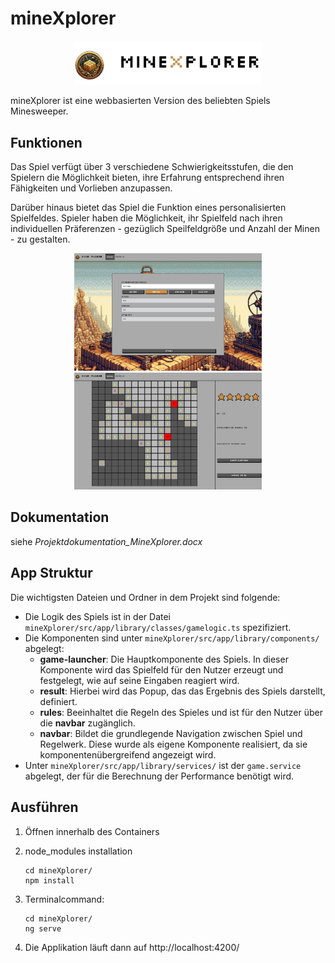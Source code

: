 # mineXplorer
<p align="center">
    <img src="mineXplorer/src/assets/images/logo/logo+name.png" width="300">
</p>

mineXplorer ist eine webbasierten Version des beliebten Spiels Minesweeper.

## Funktionen
Das Spiel verfügt über 3 verschiedene Schwierigkeitsstufen, die den Spielern die Möglichkeit bieten, ihre Erfahrung entsprechend ihren Fähigkeiten und Vorlieben anzupassen.

Darüber hinaus bietet das Spiel die Funktion eines personalisierten Spielfeldes. Spieler haben die Möglichkeit, ihr Spielfeld nach ihren individuellen Präferenzen - gezüglich Speilfeldgröße und Anzahl der Minen - zu gestalten.
<p align="center">
    <img src="mineXplorer/src/assets/images/preview/startpage.png" width="300">
    <img src="mineXplorer/src/assets/images/preview/in-game.png" width="300">
</p>


## Dokumentation
siehe *Projektdokumentation_MineXplorer.docx*

## App Struktur
Die wichtigsten Dateien und Ordner in dem Projekt sind folgende:

* Die Logik des Spiels ist in der Datei `mineXplorer/src/app/library/classes/gamelogic.ts` spezifiziert.
* Die Komponenten sind unter `mineXplorer/src/app/library/components/` abgelegt:
    * **game-launcher**: Die Hauptkomponente des Spiels. In dieser Komponente wird das Spielfeld für den Nutzer erzeugt und festgelegt, wie auf seine Eingaben reagiert wird. 
    * **result**: Hierbei wird das Popup, das das Ergebnis des Spiels darstellt, definiert. 
    * **rules**: Beeinhaltet die Regeln des Spieles und ist für den Nutzer über die **navbar** zugänglich. 
    * **navbar**: Bildet die grundlegende Navigation zwischen Spiel und Regelwerk. Diese wurde als eigene Komponente realisiert, da sie komponentenübergreifend angezeigt wird.
* Unter `mineXplorer/src/app/library/services/` ist der `game.service` abgelegt, der für die Berechnung der Performance benötigt wird.

## Ausführen

1. Öffnen innerhalb des Containers
2. node_modules installation
    ```shell
    cd mineXplorer/
    npm install
    ```
3. Terminalcommand:

    ```shell
    cd mineXplorer/
    ng serve
    ```

4. Die Applikation läuft dann auf http://localhost:4200/


